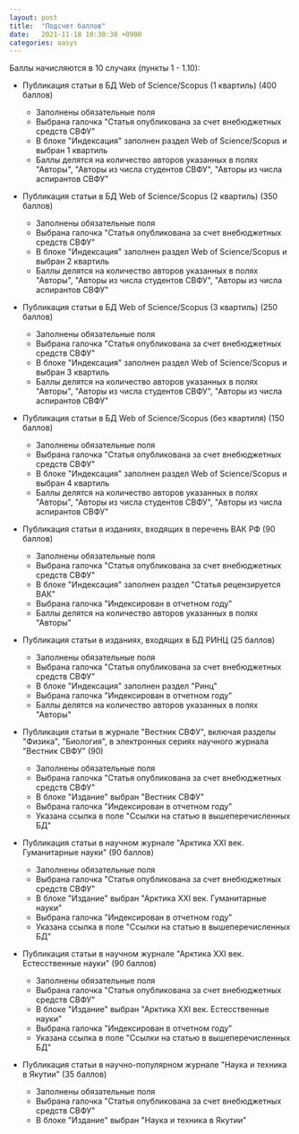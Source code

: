 ```yaml
---
layout: post
title:  "Подсчет баллов"
date:   2021-11-18 10:30:30 +0900
categories: oasys
---
```

Баллы начисляются в 10 случаях (пункты 1 - 1.10):

* Публикация статьи в БД Web of Science/Scopus (1 квартиль) (400 баллов)
  * Заполнены обязательные поля
  * Выбрана галочка "Статья опубликована за счет внебюджетных средств СВФУ"
  * В блоке "Индексация" заполнен раздел Web of Science/Scopus и выбран 1 квартиль
  * Баллы делятся на количество авторов указанных в полях "Авторы", "Авторы из числа студентов СВФУ", "Авторы из числа аспирантов СВФУ"

* Публикация статьи в БД Web of Science/Scopus (2 квартиль) (350 баллов)
  * Заполнены обязательные поля
  * Выбрана галочка "Статья опубликована за счет внебюджетных средств СВФУ"
  * В блоке "Индексация" заполнен раздел Web of Science/Scopus и выбран 2 квартиль
  * Баллы делятся на количество авторов указанных в полях "Авторы", "Авторы из числа студентов СВФУ", "Авторы из числа аспирантов СВФУ"

* Публикация статьи в БД Web of Science/Scopus (3 квартиль) (250 баллов)
  * Заполнены обязательные поля
  * Выбрана галочка "Статья опубликована за счет внебюджетных средств СВФУ"
  * В блоке "Индексация" заполнен раздел Web of Science/Scopus и выбран 3 квартиль
  * Баллы делятся на количество авторов указанных в полях "Авторы", "Авторы из числа студентов СВФУ", "Авторы из числа аспирантов СВФУ"

* Публикация статьи в БД Web of Science/Scopus (без квартиля) (150 баллов)
  * Заполнены обязательные поля
  * Выбрана галочка "Статья опубликована за счет внебюджетных средств СВФУ"
  * В блоке "Индексация" заполнен раздел Web of Science/Scopus и выбран 4 квартиль
  * Баллы делятся на количество авторов указанных в полях "Авторы", "Авторы из числа студентов СВФУ", "Авторы из числа аспирантов СВФУ"

* Публикация статьи в изданиях, входящих в перечень ВАК РФ (90 баллов)
  * Заполнены обязательные поля
  * Выбрана галочка "Статья опубликована за счет внебюджетных средств СВФУ"
  * В блоке "Индексация" заполнен раздел "Статья рецензируется ВАК"
  * Выбрана галочка "Индексирован в отчетном году"
  * Баллы делятся на количество авторов указанных в полях "Авторы"

* Публикация статьи в изданиях, входящих в БД РИНЦ (25 баллов)
  * Заполнены обязательные поля
  * Выбрана галочка "Статья опубликована за счет внебюджетных средств СВФУ"
  * В блоке "Индексация" заполнен раздел "Ринц"
  * Выбрана галочка "Индексирован в отчетном году"
  * Баллы делятся на количество авторов указанных в полях "Авторы"

* Публикация статьи в журнале "Вестник СВФУ", включая разделы "Физика", "Биология", в электронных сериях научного журнала "Вестник СВФУ" (90)
  * Заполнены обязательные поля
  * Выбрана галочка "Статья опубликована за счет внебюджетных средств СВФУ"
  * В блоке "Издание" выбран "Вестник СВФУ"
  * Выбрана галочка "Индексирован в отчетном году"
  * Указана ссылка в поле "Ссылки на статью в вышеперечисленных БД"

* Публикация статьи в научном журнале "Арктика XXI век. Гуманитарные науки" (90 баллов)
  * Заполнены обязательные поля
  * Выбрана галочка "Статья опубликована за счет внебюджетных средств СВФУ"
  * В блоке "Издание" выбран "Арктика XXI век. Гуманитарные науки"
  * Выбрана галочка "Индексирован в отчетном году"
  * Указана ссылка в поле "Ссылки на статью в вышеперечисленных БД"

* Публикация статьи в научном журнале "Арктика XXI век. Естесственные науки" (90 баллов)
  * Заполнены обязательные поля
  * Выбрана галочка "Статья опубликована за счет внебюджетных средств СВФУ"
  * В блоке "Издание" выбран "Арктика XXI век. Естесственные науки"
  * Выбрана галочка "Индексирован в отчетном году"
  * Указана ссылка в поле "Ссылки на статью в вышеперечисленных БД"

* Публикация статьи в научно-популярном журнале "Наука и техника в Якутии" (35 баллов)
  * Заполнены обязательные поля
  * Выбрана галочка "Статья опубликована за счет внебюджетных средств СВФУ"
  * В блоке "Издание" выбран "Наука и техника в Якутии"
